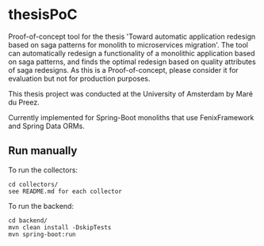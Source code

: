 # thesisPoC
Proof-of-concept tool for the thesis 'Toward automatic application redesign based on saga patterns for monolith to microservices migration'. The tool can automatically redesign a functionality of a monolithic application based on saga patterns, and finds the optimal redesign based on quality attributes of saga redesigns. As this is a Proof-of-concept, please consider it for evaluation but not for production purposes.

This thesis project was conducted at the University of Amsterdam by Maré du Preez.

Currently implemented for Spring-Boot monoliths that use FenixFramework and Spring Data ORMs.

[//]: # (### Pre-Requisites)

[//]: # ()
[//]: # (- java 8+     &#40;```java --version```&#41;)

[//]: # (- nodejs 10+  &#40;```node --version```&#41;)

[//]: # (- npm 6+      &#40;```npm --version```&#41;)

## Run manually

To run the collectors:

	cd collectors/
	see README.md for each collector

To run the backend:

	cd backend/
	mvn clean install -DskipTests
	mvn spring-boot:run
